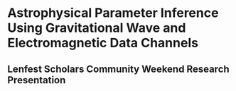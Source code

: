 # Astrophysical Parameter Inference Using Gravitational Wave and Electromagnetic Data Channels

## Lenfest Scholars Community Weekend Research Presentation
